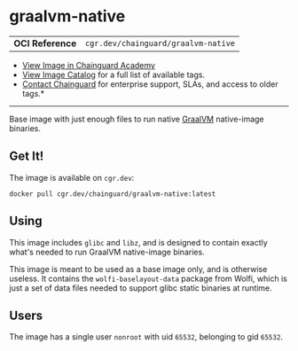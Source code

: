 <!--monopod:start-->
# graalvm-native
| | |
| - | - |
| **OCI Reference** | `cgr.dev/chainguard/graalvm-native` |


* [View Image in Chainguard Academy](https://edu.chainguard.dev/chainguard/chainguard-images/reference/graalvm-native/overview/)
* [View Image Catalog](https://console.enforce.dev/images/catalog) for a full list of available tags.
* [Contact Chainguard](https://www.chainguard.dev/chainguard-images) for enterprise support, SLAs, and access to older tags.*

---
<!--monopod:end-->

<!--overview:start-->
Base image with just enough files to run native [GraalVM](https://www.graalvm.org/) native-image binaries.
<!--overview:end-->

<!--getting:start-->
## Get It!
The image is available on `cgr.dev`:

```
docker pull cgr.dev/chainguard/graalvm-native:latest
```
<!--getting:end-->

<!--body:start-->
## Using


This image includes `glibc` and `libz`, and is designed to contain exactly what's needed to run GraalVM native-image binaries.

This image is meant to be used as a base image only, and is otherwise useless.  It contains the `wolfi-baselayout-data` package from Wolfi, which is just a set of data files needed to support glibc static binaries at runtime.

## Users

The image has a single user `nonroot` with uid `65532`, belonging to gid `65532`.
<!--body:end-->
